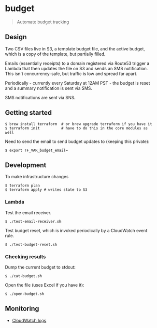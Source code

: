 # budget

> Automate budget tracking

## Design

Two CSV files live in S3, a template budget file, and the active budget, which is a copy of the template, but partially filled.

Emails (essentially receipts) to a domain registered via Route53 trigger a Lambda that then updates the file on S3 and sends
an SMS notification. This isn't concurrency-safe, but traffic is low and spread far apart.

Periodically - currently every Saturday at 12AM PST - the budget is reset and a summary notification is sent via SMS.

SMS notifications are sent via SNS.

## Getting started

```
$ brew install terraform  # or brew upgrade terraform if you have it
$ terraform init          # have to do this in the core modules as well
```

Need to send the email to send budget updates to (keeping this private):

```
$ export TF_VAR_budget_email=
```

## Development

To make infrastructure changes

```
$ terraform plan
$ terraform apply # writes state to S3
```

### Lambda


Test the email receiver.

```
$ ./test-email-receiver.sh
```

Test budget reset, which is invoked periodically by a CloudWatch event rule.

```
$ ./test-budget-reset.sh
```

### Checking results

Dump the current budget to stdout:

```
$ ./cat-budget.sh
```

Open the file (uses Excel if you have it):

```
$ ./open-budget.sh
```

## Monitoring

* [CloudWatch logs](https://us-west-2.console.aws.amazon.com/cloudwatch/home?region=us-west-2#logStream:group=/aws/lambda/email-receiver;streamFilter=typeLogStreamPrefix)
